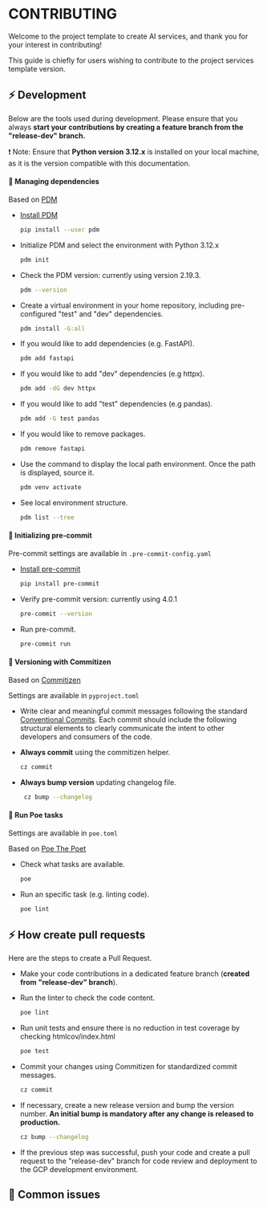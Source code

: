 # CONTRIBUTING


Welcome to the project template to create AI services, and thank you for your interest in contributing!

This guide is chiefly for users wishing to contribute to the project services template version.


## ⚡ Development

Below are the tools used during development. Please ensure that you always **start your contributions by creating a feature branch from the "release-dev" branch.**

:exclamation: Note: Ensure that **Python version 3.12.x** is installed on your local machine, as it is the version compatible with this documentation.

#### 🌱 Managing dependencies

Based on [PDM](https://pdm-project.org/latest/)

- [Install PDM](https://pdm-project.org/latest/#installation)
    ```bash
    pip install --user pdm
    ```

- Initialize PDM and select the environment with Python 3.12.x
    ```bash
    pdm init
    ```
- Check the PDM version: currently using version 2.19.3.
    ```bash
    pdm --version
    ```

- Create a virtual environment in your home repository, including pre-configured "test" and "dev" dependencies.
    ```bash
    pdm install -G:all
    ```
- If you would like to add dependencies (e.g. FastAPI).
    ```bash
    pdm add fastapi
    ```
- If you would like to add "dev" dependencies (e.g httpx).
    ```bash
    pdm add -dG dev httpx
    ```
- If you would like to add "test" dependencies (e.g pandas).
    ```bash
    pdm add -G test pandas
    ```
- If you would like to remove packages.
    ```bash
    pdm remove fastapi
    ```
- Use the command to display the local path environment. Once the path is displayed, source it.
    ```bash
    pdm venv activate
    ```
- See local environment structure.
    ```bash
    pdm list --tree
    ```

#### 🌱 Initializing pre-commit

Pre-commit settings are available in `.pre-commit-config.yaml`

- [Install pre-commit](https://pre-commit.com/#install)
    ```bash
    pip install pre-commit
    ```
- Verify pre-commit version: currently using  4.0.1
    ```bash
    pre-commit --version
    ```
- Run pre-commit.
    ```bash
    pre-commit run
    ```

#### 🌱 Versioning with Commitizen


Based on [Commitizen](https://commitizen-tools.github.io/commitizen/)

Settings are available in `pyproject.toml`

- Write clear and meaningful commit messages following the standard [Conventional Commits](https://www.conventionalcommits.org/en/v1.0.0/). Each commit should include the following structural elements to clearly communicate the intent to other developers and consumers of the code.

- **Always commit** using the commitizen helper.
    ```bash
    cz commit
    ```
- **Always bump version** updating changelog file.
    ```bash
     cz bump --changelog
    ```

#### 🌱 Run Poe tasks

Settings are available in `poe.toml`

Based on [Poe The Poet](https://poethepoet.natn.io/index.html)

- Check what tasks are available.
    ```bash
    poe
    ```
- Run an specific task (e.g. linting code).
    ```bash
    poe lint
    ```

## ⚡ How create pull requests

Here are the steps to create a Pull Request.

- Make your code contributions in a dedicated feature branch (**created from "release-dev" branch**).

- Run the linter to check the code content.
    ```bash
    poe lint
    ```
- Run unit tests and ensure there is no reduction in test coverage by checking htmlcov/index.html
    ```bash
    poe test
    ```
- Commit your changes using Commitizen for standardized commit messages.

    ```bash
    cz commit
    ```
- If necessary, create a new release version and bump the version number. **An initial bump is mandatory after any change is released to production.**
    ```bash
    cz bump --changelog
    ```
- If the previous step was successful, push your code and create a pull request to the "release-dev" branch for code review and deployment to the GCP development environment.


## :pushpin: Common issues
